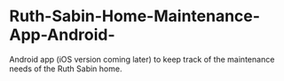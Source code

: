 # Ruth-Sabin-Home-Maintenance-App-Android-
Android app (iOS version coming later) to keep track of the maintenance needs of the Ruth Sabin home.
